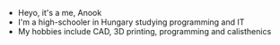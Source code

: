 - Heyo, it's a me, Anook
- I'm a high-schooler in Hungary studying programming and IT
- My hobbies include CAD, 3D printing, programming and calisthenics


<!---
Kristofer-Aaron/Kristofer-Aaron is a ✨ special ✨ repository because its `README.md` (this file) appears on your GitHub profile.
You can click the Preview link to take a look at your changes.
--->
